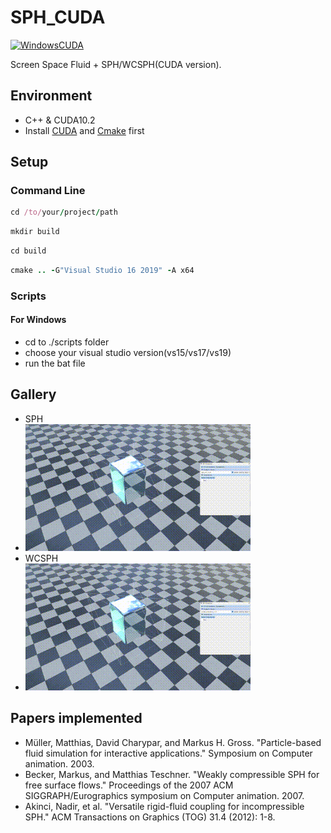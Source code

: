# SPH_CUDA

[![WindowsCUDA](https://github.com/RaymondMcGuire/SPH_CUDA/actions/workflows/WindowsCUDA.yml/badge.svg?branch=master)](https://github.com/RaymondMcGuire/SPH_CUDA/actions/workflows/WindowsCUDA.yml)

Screen Space Fluid + SPH/WCSPH(CUDA version).

## Environment

- C++ & CUDA10.2
- Install [CUDA](https://developer.nvidia.com/cuda-downloads) and [Cmake](https://cmake.org/download/) first

## Setup

### Command Line

```rb
cd /to/your/project/path
```

```rb
mkdir build
```

```rb
cd build
```

```rb
cmake .. -G"Visual Studio 16 2019" -A x64
```

### Scripts

#### For Windows

- cd to ./scripts folder
- choose your visual studio version(vs15/vs17/vs19)
- run the bat file

## Gallery
- SPH 
- ![SPH](docs/gif/sph_atf.gif) 
- WCSPH
- ![WCSPH](docs/gif/wcsph_atf.gif)

## Papers implemented

 * Müller, Matthias, David Charypar, and Markus H. Gross. "Particle-based fluid simulation for interactive applications." Symposium on Computer animation. 2003.
 * Becker, Markus, and Matthias Teschner. "Weakly compressible SPH for free surface flows." Proceedings of the 2007 ACM SIGGRAPH/Eurographics symposium on Computer animation. 2007.
 * Akinci, Nadir, et al. "Versatile rigid-fluid coupling for incompressible SPH." ACM Transactions on Graphics (TOG) 31.4 (2012): 1-8.
